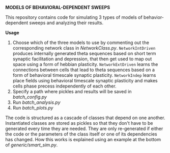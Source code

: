 **MODELS OF BEHAVIORAL-DEPENDENT SWEEPS**

This repository contains code for simulating 3 types of models of behavior-dependent sweeps and analyzing their results. 

**Usage** 

1. Choose which of the three models to use by commenting out the corresponding network class in *NetworkClass.py*.
``NetworkIntDriven`` produces internally generated theta sequences based on short term synaptic facilitation and depression, that then get used to map out space using a form of hebbian plasticity. 
``NetworkExtDriven`` learns the connections between cells that lead to theta sequences based on a form of behavioral timescale synaptic plasticity.
``NetworkIndep`` learns place fields using behavioral timescale synaptic plasticity and makes cells phase precess independently of each other.
2. Specify a path where pickles and results will be saved in *batch_config.py*
3. Run *batch_analysis.py*
4. Run *batch_plots.py*

The code is structured as a cascade of classes that depend on one another. Instantiated classes are stored as pickles so that they don't have to be generated every time they are needed.
They are only re-generated if either the code or the parameters of the class itself or one of its dependencies has changed. 
How this works is explained using an example at the bottom of *generic/smart_sim.py*. 